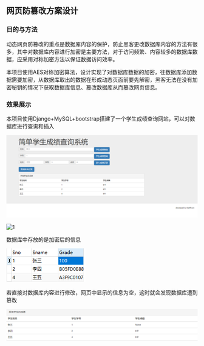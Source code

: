 ## 网页防篡改方案设计

### 目的与方法

动态网页防篡改的重点是数据库内容的保护，防止黑客更改数据库内容的方法有很多，其中对数据库内容进行加密是主要方法，对于访问频繁、内容较多的数据库数据，应采用对称加密方法以保证数据访问效率。

本项目使用AES对称加密算法，设计实现了对数据库数据的加密，往数据库添加数据需要加密，从数据库取出的数据在形成动态页面前要先解密，黑客无法在没有加密秘钥的情况下获取数据库信息、篡改数据库从而篡改网页信息。

### 效果展示

本项目使用Django+MySQL+bootstrap搭建了一个学生成绩查询网站，可以对数据库进行查询和插入

![2](\img\2.png)

![1](https://github.com/KarlRixon/tamper_proofing/blob/master/img/1.png)

数据库中存放的是加密后的信息

![3](\img\3.png)

若直接对数据库内容进行修改，网页中显示的信息为空，这时就会发现数据库遭到篡改

![4](\img\4.png)

